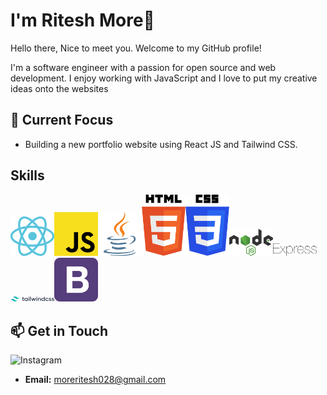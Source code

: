 # I'm Ritesh More👋
Hello there, Nice to meet you.
Welcome to my GitHub profile!

I'm a software engineer with a passion for open source and web development.
I enjoy working with JavaScript and I love to put my creative ideas onto the websites 


## 🚀 Current Focus
- Building a new portfolio website using React JS and Tailwind CSS.


## Skills

<img src="https://raw.githubusercontent.com/moarray28/moarray28/main/images/logo_dark.svg" alt="React JS" title="React JS" width=70 background="white"><img src="https://raw.githubusercontent.com/moarray28/moarray28/main/images/javascript.svg" alt="Javascript" title="Javascript" width=70><img src="https://raw.githubusercontent.com/moarray28/moarray28/main/images/java-icon.svg" alt="Java" title="Java" width=70><img src="https://raw.githubusercontent.com/moarray28/moarray28/main/images/html.svg" alt="HTML" title="HTML" width=70><img src="https://raw.githubusercontent.com/moarray28/moarray28/main/images/css.svg" alt="CSS" title="CSS" width=70><img src="https://raw.githubusercontent.com/moarray28/moarray28/main/images/nodejs.svg" alt="Node JS" title="Node JS" width=70><img src="https://raw.githubusercontent.com/moarray28/moarray28/main/images/express.svg" alt="Express JS" title="Express JS"  width=70><img src="https://raw.githubusercontent.com/moarray28/moarray28/main/images/tailwindcss.svg" alt="Tailwind CSS" title="Tailwind CSS" width=70><img src="https://raw.githubusercontent.com/moarray28/moarray28/main/images/bootstrap.svg" alt="Bootstrap" title="Bootstrap" width=70>





## 📫 Get in Touch
<img src="https://raw.githubusercontent.com/moarray28/moarray28/main/images/instagram.svg" alt="Instagram" link="https://www.instagram.com/moarray/" title="Instagram" width=70>

- **Email:** moreritesh028@gmail.com


 

<!--
**moarray28/moarray28** is a ✨ _special_ ✨ repository because its `README.md` (this file) appears on your GitHub profile.

Here are some ideas to get you started:


- ![JavaScript](./assets/logos/javascript.svg)
- ![TypeScript](./assets/logos/typescript.svg)
- ![Python](./assets/logos/python.svg)
- ![React](./assets/logos/react.svg)
- ![Node.js](./assets/logos/nodejs.svg)

- 🔭 I’m currently working on ...
- 🌱 I’m currently learning ...
- 👯 I’m looking to collaborate on ...
- 🤔 I’m looking for help with ...
- 💬 Ask me about ...
- 📫 How to reach me: ...
- 😄 Pronouns: ...
- ⚡ Fun fact: ...
-->
